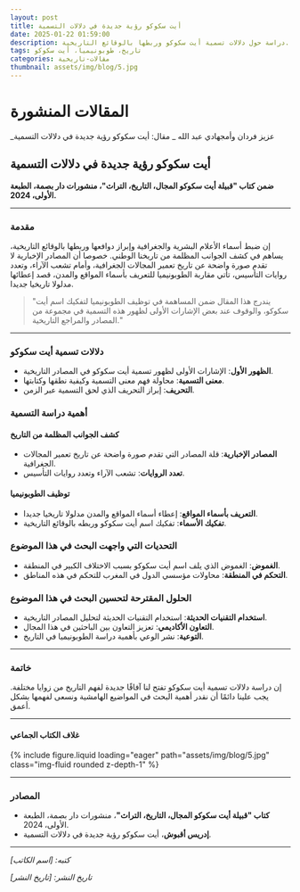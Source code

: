 ```yaml
---
layout: post
title: أيت سكوكو رؤية جديدة في دلالات التسمية
date: 2025-01-22 01:59:00
description: دراسة حول دلالات تسمية أيت سكوكو وربطها بالوقائع التاريخية.
tags: تاريخ، طوبونيميا، أيت سكوكو
categories: مقالات-تاريخية
thumbnail: assets/img/blog/5.jpg
---
```


# المقالات المنشورة

_عزيز فردان وأمجهادي عبد الله _ مقال: أيت سكوكو رؤية جديدة في دلالات التسمية

## أيت سكوكو رؤية جديدة في دلالات التسمية

**ضمن كتاب "قبيلة أيت سكوكو المجال، التاريخ، التراث"، منشورات دار بصمة، الطبعة الأولى، 2024.**

---

### مقدمة

إن ضبط أسماء الأعلام البشرية والجغرافية وإبراز دوافعها وربطها بالوقائع التاريخية، يساهم في كشف الجوانب المظلمة من تاريخنا الوطني. خصوصا أن المصادر الإخبارية لا تقدم صورة واضحة عن تاريخ تعمير المجالات الجغرافية، وأمام تشعب الآراء، وتعدد روايات التأسيس، تأتي مقاربة الطوبونيميا للتعريف بأسماء المواقع والمدن، قصد إعطائها مدلولا تاريخيا جديدا.

> "يندرج هذا المقال ضمن المساهمة في توظيف الطوبونيميا لتفكيك اسم أيت سكوكو، والوقوف عند بعض الإشارات الأولى لظهور هذه التسمية في مجموعة من المصادر والمراجع التاريخية."

---

### دلالات تسمية أيت سكوكو

- **الظهور الأول**: الإشارات الأولى لظهور تسمية أيت سكوكو في المصادر التاريخية.
- **معنى التسمية**: محاولة فهم معنى التسمية وكيفية نطقها وكتابتها.
- **التحريف**: إبراز التحريف الذي لحق التسمية عبر الزمن.

### أهمية دراسة التسمية

#### كشف الجوانب المظلمة من التاريخ

- **المصادر الإخبارية**: قلة المصادر التي تقدم صورة واضحة عن تاريخ تعمير المجالات الجغرافية.
- **تعدد الروايات**: تشعب الآراء وتعدد روايات التأسيس.

#### توظيف الطوبونيميا

- **التعريف بأسماء المواقع**: إعطاء أسماء المواقع والمدن مدلولا تاريخيا جديدا.
- **تفكيك الأسماء**: تفكيك اسم أيت سكوكو وربطه بالوقائع التاريخية.

### التحديات التي واجهت البحث في هذا الموضوع

- **الغموض**: الغموض الذي يلف اسم أيت سكوكو بسبب الاختلاف الكبير في المنطقة.
- **التحكم في المنطقة**: محاولات مؤسسي الدول في المغرب للتحكم في هذه المناطق.

### الحلول المقترحة لتحسين البحث في هذا الموضوع

- **استخدام التقنيات الحديثة**: استخدام التقنيات الحديثة لتحليل المصادر التاريخية.
- **التعاون الأكاديمي**: تعزيز التعاون بين الباحثين في هذا المجال.
- **التوعية**: نشر الوعي بأهمية دراسة الطوبونيميا في التاريخ.

---

### خاتمة

إن دراسة دلالات تسمية أيت سكوكو تفتح لنا آفاقًا جديدة لفهم التاريخ من زوايا مختلفة. يجب علينا دائمًا أن نقدر أهمية البحث في المواضيع الهامشية ونسعى لفهمها بشكل أعمق.

---

#### غلاف الكتاب الجماعي

{% include figure.liquid loading="eager" path="assets/img/blog/5.jpg" class="img-fluid rounded z-depth-1" %}

---

### المصادر

- **كتاب "قبيلة أيت سكوكو المجال، التاريخ، التراث"**، منشورات دار بصمة، الطبعة الأولى، 2024.
- **إدريس أقبوش**، أيت سكوكو رؤية جديدة في دلالات التسمية.

---

_كتبه: [اسم الكاتب]_

_تاريخ النشر: [تاريخ النشر]_
